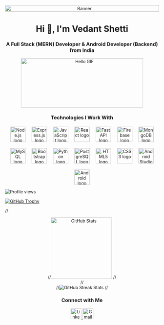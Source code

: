 <div align="center" style="display: flex; flex-wrap: wrap; gap: 20px; justify-content: center; margin-top: 20px;">
  <img src="https://mir-s3-cdn-cf.behance.net/project_modules/max_1200/79731568097599.5b50bca477735.jpg" alt="Banner" style="width:100%;">
</div>

<h1 align="center">Hi 👋, I'm Vedant Shetti</h1>
<h3 align="center">A Full Stack (MERN) Developer & Android Developer (Backend) from India</h3>

<div align="center">
  <img
    src="https://i.pinimg.com/originals/a5/08/0d/a5080d051bc207b2b13200a1892b3c10.gif"
    alt="Hello GIF"
    style="width: 100%; max-width: 400px; height: 161px;"
  />
</div>

<div align="center">
  <h3>Technologies I Work With</h3>
  <div style="display: flex; flex-wrap: wrap; gap: 20px; justify-content: center; margin-top: 20px;">
    <img src="https://cdn.jsdelivr.net/gh/devicons/devicon/icons/nodejs/nodejs-original-wordmark.svg" alt="Node.js logo" style="height: 50px; width: auto; transition: transform 0.3s ease;" onmouseover="this.style.transform='scale(1.1)'" onmouseout="this.style.transform='scale(1)'"/>
    <img src="https://cdn.jsdelivr.net/gh/devicons/devicon/icons/express/express-original-wordmark.svg" alt="Express.js logo" style="height: 50px; width: auto; transition: transform 0.3s ease;" onmouseover="this.style.transform='scale(1.1)'" onmouseout="this.style.transform='scale(1)'"/>
    <img src="https://cdn.jsdelivr.net/gh/devicons/devicon/icons/javascript/javascript-original.svg" alt="JavaScript logo" style="height: 50px; width: auto; transition: transform 0.3s ease;" onmouseover="this.style.transform='scale(1.1)'" onmouseout="this.style.transform='scale(1)'"/>
    <img src="https://cdn.jsdelivr.net/gh/devicons/devicon/icons/react/react-original-wordmark.svg" alt="React logo" style="height: 50px; width: auto; transition: transform 0.3s ease;" onmouseover="this.style.transform='scale(1.1)'" onmouseout="this.style.transform='scale(1)'"/>
    <img src="https://simpleicons.org/icons/fastapi.svg" alt="FastAPI logo" style="height: 50px; width: auto; transition: transform 0.3s ease;" onmouseover="this.style.transform='scale(1.1)'" onmouseout="this.style.transform='scale(1)'"/>
    <img src="https://cdn.jsdelivr.net/gh/devicons/devicon/icons/firebase/firebase-plain-wordmark.svg" alt="Firebase logo" style="height: 50px; width: auto; transition: transform 0.3s ease;" onmouseover="this.style.transform='scale(1.1)'" onmouseout="this.style.transform='scale(1)'"/>
    <img src="https://cdn.jsdelivr.net/gh/devicons/devicon/icons/mongodb/mongodb-original-wordmark.svg" alt="MongoDB logo" style="height: 50px; width: auto; transition: transform 0.3s ease;" onmouseover="this.style.transform='scale(1.1)'" onmouseout="this.style.transform='scale(1)'"/>
    <img src="https://cdn.jsdelivr.net/gh/devicons/devicon/icons/mysql/mysql-original-wordmark.svg" alt="MySQL logo" style="height: 50px; width: auto; transition: transform 0.3s ease;" onmouseover="this.style.transform='scale(1.1)'" onmouseout="this.style.transform='scale(1)'"/>
    <img src="https://cdn.jsdelivr.net/gh/devicons/devicon/icons/bootstrap/bootstrap-plain-wordmark.svg" alt="Bootstrap logo" style="height: 50px; width: auto; transition: transform 0.3s ease;" onmouseover="this.style.transform='scale(1.1)'" onmouseout="this.style.transform='scale(1)'"/>
    <img src="https://cdn.jsdelivr.net/gh/devicons/devicon/icons/python/python-original.svg" alt="Python logo" style="height: 50px; width: auto; transition: transform 0.3s ease;" onmouseover="this.style.transform='scale(1.1)'" onmouseout="this.style.transform='scale(1)'"/>
    <img src="https://cdn.jsdelivr.net/gh/devicons/devicon/icons/postgresql/postgresql-original.svg" alt="PostgreSQL logo" style="height: 50px; width: auto; transition: transform 0.3s ease;" onmouseover="this.style.transform='scale(1.1)'" onmouseout="this.style.transform='scale(1)'"/>
    <img src="https://cdn.jsdelivr.net/gh/devicons/devicon/icons/html5/html5-original.svg" alt="HTML5 logo" style="height: 50px; width: auto; transition: transform 0.3s ease;" onmouseover="this.style.transform='scale(1.1)'" onmouseout="this.style.transform='scale(1)'"/>
    <img src="https://cdn.jsdelivr.net/gh/devicons/devicon/icons/css3/css3-original.svg" alt="CSS3 logo" style="height: 50px; width: auto; transition: transform 0.3s ease;" onmouseover="this.style.transform='scale(1.1)'" onmouseout="this.style.transform='scale(1)'"/>
    <img src="https://cdn.jsdelivr.net/gh/devicons/devicon/icons/androidstudio/androidstudio-original.svg" alt="Android Studio logo" style="height: 50px; width: auto; transition: transform 0.3s ease;" onmouseover="this.style.transform='scale(1.1)'" onmouseout="this.style.transform='scale(1)'"/>
    <img src="https://cdn.jsdelivr.net/gh/devicons/devicon/icons/android/android-original.svg" alt="Android logo" style="height: 50px; width: auto; transition: transform 0.3s ease;" onmouseover="this.style.transform='scale(1.1)'" onmouseout="this.style.transform='scale(1)'"/>
  </div>
</div>

<p align="left">
  <img src="https://komarev.com/ghpvc/?username=vedantshetti&label=Profile%20views&color=0e75b6&style=flat" alt="Profile views" />
</p>

<p align="left">
  <a href="https://github.com/ryo-ma/github-profile-trophy">
      <img src="https://github-profile-trophy.vercel.app/?username=vedantshetti" alt="GitHub Trophy" />
  </a>
</p>

//<div align="center">
  //<img src="https://github-readme-stats.vercel.app/api?username=vedantshetti&hide_title=false&hide_rank=false&show_icons=true&include_all_commits=true&count_private=true&disable_animations=false&theme=dracula&locale=en&hide_border=false" height="200" alt="GitHub Stats" />
  //<br>
  //<br>
  //<img src="https://streak-stats.demolab.com/?user=vedantshetti&locale=en&mode=daily&theme=dark&hide_border=false&border_radius=5&order=3" alt="GitHub Streak Stats" />
//</div>


<div align="center">
  <h3>Connect with Me</h3>
  <a href="https://linkedin.com/in/vedant-shetti-50142a259/" target="_blank">
    <img src="https://img.shields.io/static/v1?message=LinkedIn&logo=linkedin&label=&color=0077B5&logoColor=white&labelColor=&style=for-the-badge" height="35" alt="LinkedIn Logo" />
  </a>
  <a href="mailto:vedantshetti123456@gmail.com" target="_blank">
    <img src="https://img.shields.io/static/v1?message=Gmail&logo=gmail&label=&color=D14836&logoColor=white&labelColor=&style=for-the-badge" height="35" alt="Gmail Logo" />
  </a>
</div>
